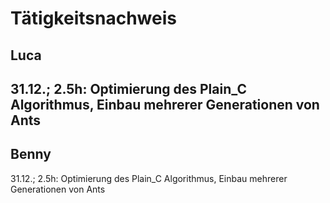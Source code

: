 # Tätigkeitsnachweis

## Luca

31.12.; 2.5h: Optimierung des Plain_C Algorithmus, Einbau mehrerer Generationen von Ants
---
## Benny

31.12.; 2.5h: Optimierung des Plain_C Algorithmus, Einbau mehrerer Generationen von Ants
